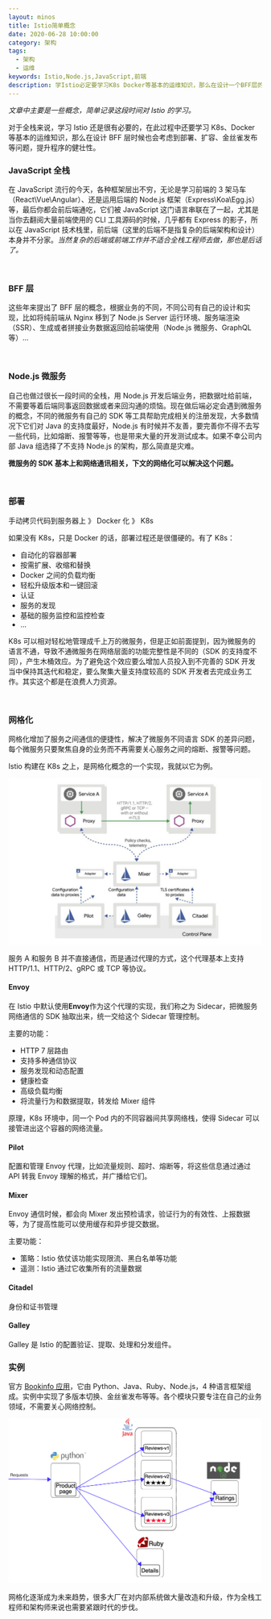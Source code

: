 ```yaml
---
layout: minos
title: Istio简单概念
date: 2020-06-28 10:00:00
category: 架构
tags:
  - 架构
  - 运维
keywords: Istio,Node.js,JavaScript,前端
description: 学Istio必定要学习K8s Docker等基本的运维知识，那么在设计一个BFF层的时候必定会考虑到是不是符合它们的设计哲学，是否是一个方便维护的应用 某个节点压力大的时候该怎么办 某个节点出现问题该怎么排查等等
---
```


_文章中主要是一些概念，简单记录这段时间对 Istio 的学习。_

对于全栈来说，学习 Istio 还是很有必要的，在此过程中还要学习 K8s、Docker 等基本的运维知识，那么在设计 BFF 层时候也会考虑到部署、扩容、金丝雀发布等问题，提升程序的健壮性。

### JavaScript 全栈

在 JavaScript 流行的今天，各种框架层出不穷，无论是学习前端的 3 架马车（React\Vue\Angular）、还是运用后端的 Node.js 框架（Express\Koa\Egg.js）等，最后你都会前后端通吃，它们被 JavaScript 这门语言串联在了一起，尤其是当你去翻阅大量前端使用的 CLI 工具源码的时候，几乎都有 Express 的影子，所以在 JavaScript 技术栈里，前后端（这里的后端不是指复杂的后端架构和设计）本身并不分家。_当然复杂的后端或前端工作并不适合全栈工程师去做，那也是后话了。_

<br/>

### BFF 层

这些年来提出了 BFF 层的概念，根据业务的不同，不同公司有自己的设计和实现，比如将纯前端从 Nginx 移到了 Node.js Server 运行环境、服务端渲染（SSR）、生成或者拼接业务数据返回给前端使用（Node.js 微服务、GraphQL 等）...

<br/>

### Node.js 微服务

自己也做过很长一段时间的全栈，用 Node.js 开发后端业务，把数据吐给前端，不需要等着后端同事返回数据或者来回沟通的烦恼。现在做后端必定会遇到微服务的概念，不同的微服务有自己的 SDK 等工具帮助完成相关的注册发现，大多数情况下它们对 Java 的支持度最好，Node.js 有时候并不友善，要完善你不得不去写一些代码，比如熔断、报警等等，也是带来大量的开发测试成本。如果不幸公司内部 Java 组选择了不支持 Node.js 的架构，那么简直是灾难。

**微服务的 SDK 基本上和网络通讯相关，下文的网络化可以解决这个问题。**

<!-- more -->

<br/>

### 部署

手动拷贝代码到服务器上 》 Docker 化 》 K8s

如果没有 K8s，只是 Docker 的话，部署过程还是很僵硬的。有了 K8s：

- 自动化的容器部署
- 按需扩展、收缩和替换
- Docker 之间的负载均衡
- 轻松升级版本和一键回滚
- 认证
- 服务的发现
- 基础的服务监控和监控检查
- ...

K8s 可以相对轻松地管理成千上万的微服务，但是正如前面提到，因为微服务的语言不通，导致不通微服务在网络层面的功能完整性是不同的（SDK 的支持度不同），产生木桶效应。为了避免这个效应要么增加人员投入到不完善的 SDK 开发当中保持其迭代和稳定，要么聚集大量支持度较高的 SDK 开发者去完成业务工作。其实这个都是在浪费人力资源。

<br/>

### 网格化

网格化增加了服务之间通信的便捷性，解决了微服务不同语言 SDK 的差异问题，每个微服务只要聚焦自身的业务而不再需要关心服务之间的熔断、报警等问题。

Istio 构建在 K8s 之上，是网格化概念的一个实现，我就以它为例。

![image-20200628141645374](/images/nodejs-istio-k8s-docker/arch.jpg)

服务 A 和服务 B 并不直接通信，而是通过代理的方式，这个代理基本上支持 HTTP/1.1、HTTP/2、gRPC 或 TCP 等协议。

#### Envoy

在 Istio 中默认使用**Envoy**作为这个代理的实现，我们称之为 Sidecar，把微服务网络通信的 SDK 抽取出来，统一交给这个 Sidecar 管理控制。

主要的功能：

- HTTP 7 层路由
- 支持多种通信协议
- 服务发现和动态配置
- 健康检查
- 高级负载均衡
- 将流量行为和数据提取，转发给 Mixer 组件

原理，K8s 环境中，同一个 Pod 内的不同容器间共享网络栈，使得 Sidecar 可以接管进出这个容器的网络流量。

#### Pilot

配置和管理 Envoy 代理，比如流量规则、超时、熔断等，将这些信息通过通过 API 转我 Envoy 理解的格式，并广播给它们。

#### Mixer

Envoy 通信时候，都会向 Mixer 发出预检请求，验证行为的有效性、上报数据等，为了提高性能可以使用缓存和异步提交数据。

主要功能：

- 策略：Istio 依仗该功能实现限流、黑白名单等功能
- 遥测：Istio 通过它收集所有的流量数据

#### Citadel

身份和证书管理

#### Galley

Galley 是 Istio 的配置验证、提取、处理和分发组件。

### 实例

官方 [Bookinfo 应用](https://istio.io/latest/zh/docs/examples/bookinfo/)，它由 Python、Java、Ruby、Node.js，4 种语言框架组成。实例中实现了多版本切换、金丝雀发布等等。各个模块只要专注在自己的业务领域，不需要关心网络控制。

![Bookinfo 应用 架构](/images/nodejs-istio-k8s-docker/book-app.png)

网格化逐渐成为未来趋势，很多大厂在对内部系统做大量改造和升级，作为全栈工程师和架构师来说也需要紧跟时代的步伐。

